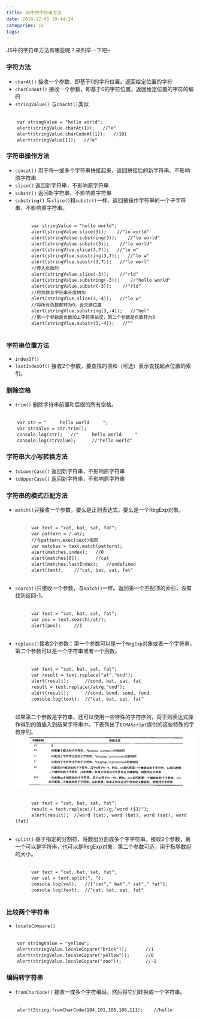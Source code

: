 ```yaml
---
title: JS中的字符串方法
date: 2018-12-01 19:44:24
categories: js
tags:
---
```

JS中的字符串方法有哪些呢？来列举一下吧~
<!--more-->

### 字符方法
* `charAt()` 接收一个参数，即基于0的字符位置。返回给定位置的字符
* `charCodeAt()` 接收一个参数，即基于0的字符位置。返回给定位置的字符的编码
* `stringValue()` 与`charAt()`类似
<pre><code>
    var stringValue = "hello world";
    alert(stringValue.charAt(1));   //"e"
    alert(stringValue.charCodeAt(1));   //101
    alert(stringValue[1]);   //"e"
</code></pre>

### 字符串操作方法
* `concat()` 用于将一或多个字符串拼接起来，返回拼接后的新字符串。不影响原字符串
* `slice()` 返回新字符串，不影响原字符串
* `substr()` 返回新字符串，不影响原字符串
* `substring()` 与`slice()`和`substr()`一样，返回被操作字符串的一个子字符串，不影响原字符串。
    <pre><code>
        var stringValue = "hello world";
        alert(stringValue.slice(3));    //"lo world"
        alert(stringValue.substring(3));    //"lo world"
        alert(stringValue.substr(3));    //"lo world"
        alert(stringVlue.slice(3,7));   //"lo w"
        alert(stringVlue.substring(3,7));   //"lo w"
        alert(stringVlue.substr(3,7));   //"lo worl"
        //传入负数时
        alert(stringValue.slice(-3));    //"rld"
        alert(stringValue.substring(-3));    //"hello world"
        alert(stringValue.substr(-3));    //"rld"
        //将负数与字符串长度相加
        alert(stringVlue.slice(3,-4));   //"lo w"
        //将所有负数都转为0，会交换位置
        alert(stringVlue.substring(3,-4));   //"hel"
        //第一个参数是负数加上字符串长度，第二个参数是负数转为0
        alert(stringVlue.substr(3,-4));   //""
    </code></pre>

### 字符串位置方法
* `indexOf()`
* `lastIndexOf()`
接收2个参数，要查找的项和（可选）表示查找起点位置的索引。

### 删除空格
* `trim()` 删除字符串前置和后缀的所有空格。
<pre><code>
    var str = "     hello world     ";
    var strValue = str.trim();
    console.log(str);   //"     hello world     "
    console.log(strValue);      //"hello world"
</code></pre>

### 字符串大小写转换方法
* `toLowerCase()` 返回新字符串，不影响原字符串
* `toUpperCase()` 返回新字符串，不影响原字符串

### 字符串的模式匹配方法
* `match()`只接收一个参数，要么是正则表达式，要么是一个RegExp对象。
    <pre><code>
        var text = "cat, bat, sat, fat";
        var pattern = /.at/;
        //与pattern.exec(text)相同
        var matches = text.match(pattern);
        alert(matches.index);   //0
        alert(matches[0]);      //cat
        alert(matches.lastIndex);   //undefined
        alert(text);    //"cat, bat, sat, fat"
    </code></pre>
* `search()`只接收一个参数，与`match()`一样。返回第一个匹配项的索引，没有找到返回-1。
    <pre><code>
        var text = "cat, bat, sat, fat";
        var pos = text.search(/at/);
        alert(pos);     //1
    </code></pre>
* `replace()`接收2个参数：第一个参数可以是一个`RegExp`对象或者一个字符串，第二个参数可以是一个字符串或者一个函数。
    <pre><code>
        var text = "cat, bat, sat, fat";
        var result = text.replace("at","ond");
        alert(result);      //cond, bat, sat, fat
        result = text.replace(/at/g,"ond");
        alert(result);      //cond, bond, sond, fond
        console.log(text);  //"cat, bat, sat, fat"
    </code></pre>
    如果第二个参数是字符串，还可以使用一些特殊的字符序列，将正则表达式操作得到的值插入到结果字符串中。下表列出了`ECMAScript`提供的这些特殊的字符序列。<br>
    <img src="/images/js/15.png">
    <pre><code>
        var text = "cat, bat, sat, fat";
        result = text.replace(/(.at)/g,"word ($1)");
        alert(result);  //word (cat), word (bat), word (sat), word (fat)
    </code></pre>
* `split()` 基于指定的分割符，将数组分割成多个字字符串。接收2个参数，第一个可以是字符串，也可以是RegExp对象，第二个参数可选，用于指导数组的大小。
    <pre><code>
        var text = "cat, bat, sat, fat";
        var val = text.split(", ");
        console.log(val);   //["cat"," bat"," sat"," fat"];
        console.log(text);  //"cat, bat, sat, fat"
    </code></pre>
    
### 比较两个字符串
* `localeCompare()`
<pre><code>
    var stringValue = "yellow";
    alert(stringValue.localeCopare("brick"));       //1
    alert(stringValue.localeCopare("yellow"));      //0
    alert(stringValue.localeCopare("zoo"));         //-1
</code></pre>

### 编码转字符串
* `fromCharCode()` 接收一或多个字符编码，然后将它们转换成一个字符串。
<pre><code>
    alert(String.fromCharCode(104,101,108,108,111);    //hello
</code></pre>